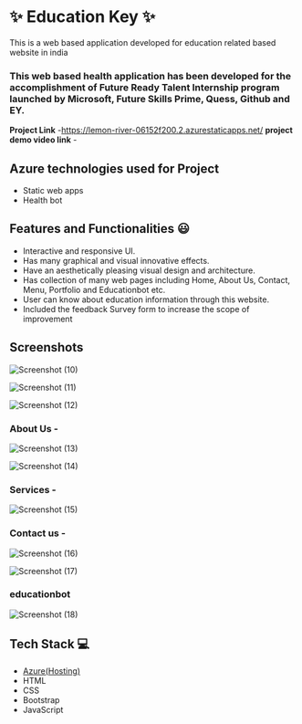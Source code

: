 # ✨ Education Key ✨

This is a web based application developed for education related based website in india

### This web based health application has been developed for the accomplishment of Future Ready Talent Internship program launched by Microsoft, Future Skills Prime, Quess, Github and EY.


**Project Link** -https://lemon-river-06152f200.2.azurestaticapps.net/
**project demo video link** - 

## Azure technologies used for Project

- Static web apps
- Health bot

## Features and Functionalities 😃

- Interactive and responsive UI.
- Has many graphical and visual innovative effects.
- Have an aesthetically pleasing visual design and architecture.
- Has collection of many web pages including Home, About Us, Contact, Menu, Portfolio and Educationbot etc.
- User can know about education information through this website.
- Included the feedback Survey form to increase the scope of improvement 

## Screenshots

![Screenshot (10)](https://user-images.githubusercontent.com/102029214/207812381-a82dca76-48e2-4bdc-8f9b-d5ef386e28d7.png)

![Screenshot (11)](https://user-images.githubusercontent.com/102029214/207812412-3d67ab25-987f-4d07-9803-6b2f21d2b736.png)

![Screenshot (12)](https://user-images.githubusercontent.com/102029214/207812430-27a407c2-7f40-49bc-9d92-ac21017b6c3a.png)


   

### About Us -
![Screenshot (13)](https://user-images.githubusercontent.com/102029214/207812656-76f29617-0fc8-45de-a836-c981a0d7af70.png)

![Screenshot (14)](https://user-images.githubusercontent.com/102029214/207812836-10208497-bf38-4228-aee8-8500eb2e6d92.png)

### Services -

![Screenshot (15)](https://user-images.githubusercontent.com/102029214/207812981-e756dd18-c398-4801-be1c-b5cc906bc029.png)

### Contact us -


![Screenshot (16)](https://user-images.githubusercontent.com/102029214/207813121-e6c8f92a-e623-4464-8495-2b1cc3e27f24.png)


![Screenshot (17)](https://user-images.githubusercontent.com/102029214/207813188-32d25b62-ce30-4dca-9fc8-d9eb33fe31a6.png)


### educationbot


![Screenshot (18)](https://user-images.githubusercontent.com/102029214/207813491-fba0ae30-9e7c-4876-ac1b-b8a1f3a57626.png)


## Tech Stack 💻

- [Azure(Hosting)](https://azure.microsoft.com/en-in/features/azure-portal/)
- HTML
- CSS
- Bootstrap
- JavaScript
